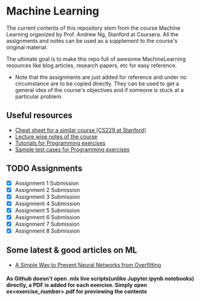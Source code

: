 # Machine Learning
The current contents of this repository stem from the course Machine Learning organized by Prof. Andrew Ng, Stanford at Coursera. All the assignments and notes can be used as a supplement to the course's original material. 

The ultimate goal is to make this repo full of awesome MachineLearning resources like blog articles, research papers, etc for easy reference.

- Note that the assignments are just added for reference and under no circumstance are to be copied directly. They can be used to get a general idea of the course's objectives and if someone is stuck at a particular problem.


## Useful resources
- [Cheat sheet for a similar course (CS229 at Stanford)](https://github.com/afshinea/stanford-cs-229-machine-learning)
- [Lecture wise notes of the course](https://www.holehouse.org/mlclass/)
- [Tutorials for Programming exercises](https://www.coursera.org/learn/machine-learning/discussions/all/threads/m0ZdvjSrEeWddiIAC9pDDA)
- [Sample test cases for Programming exercises](https://www.coursera.org/learn/machine-learning/discussions/all/threads/0SxufTSrEeWPACIACw4G5w)

## TODO Assignments

- [x] Assignment 1 Submission
- [x] Assignment 2 Submission
- [x] Assignment 3 Submission
- [x] Assignment 4 Submission
- [x] Assignment 5 Submission
- [x] Assignment 6 Submission
- [x] Assignment 7 Submission
- [x] Assignment 8 Submission

## Some latest & good articles on ML

- [A Simple Way to Prevent Neural Networks from Overfitting](https://jmlr.org/papers/volume15/srivastava14a/srivastava14a.pdf)

#### As Github doesn't open .mlx live scripts(unlike Jupyter.ipynb notebooks) directly, a PDF is added for each exercise. Simply open ex<exercise_number>.pdf for previewing the contents
